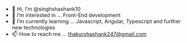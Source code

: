 - 👋 Hi, I’m @singhshashank10
- 👀 I’m interested in ... Front-End development 
- 🌱 I’m currently learning ... Javascript, Angular, Typescript and further new technologies
- 📫 How to reach me ... thakurshashank247@gmail.com

<!---
singhshashank10/singhshashank10 is a ✨ special ✨ repository because its `README.md` (this file) appears on your GitHub profile.
You can click the Preview link to take a look at your changes.
--->
